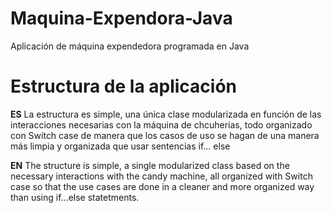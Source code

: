 # Maquina-Expendora-Java
Aplicación de máquina expendedora programada en Java

# Estructura de la aplicación
**ES** La estructura es simple, una única clase modularizada en función de las interacciones necesarias con la máquina de chcuherías, todo organizado con Switch case de manera que los casos de uso se hagan de una manera más limpia y organizada que usar sentencias if... else

**EN** The structure is simple, a single modularized class based on the necessary interactions with the candy machine, all organized with Switch case so that the use cases are done in a cleaner and more organized way than using if...else statetments.
